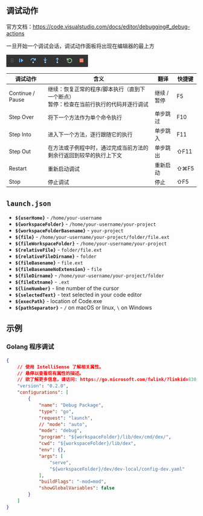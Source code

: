 ## 调试动作

官方文档：<https://code.visualstudio.com/docs/editor/debugging#_debug-actions>

一旦开始一个调试会话，调试动作面板将出现在编辑器的最上方

![Debug Actions](./.assets/调试基础/toolbar.png)

| 调试动作         | 含义                                                         | 翻译        | 快捷键 |
| ---------------- | ------------------------------------------------------------ | ----------- | ------ |
| Continue / Pause | 继续：恢复正常的程序/脚本执行（直到下一个断点）<br/>暂停：检查在当前行执行的代码并逐行调试 | 继续 / 暂停 | F5     |
| Step Over        | 将下一个方法作为单个命令执行                                 | 单步跳过    | F10    |
| Step Into        | 进入下一个方法，逐行跟随它的执行                             | 单步跳入    | F11    |
| Step Out         | 在方法或子例程中时，通过完成当前方法的剩余行返回到较早的执行上下文 | 单步跳出    | ⇧F11   |
| Restart          | 重新启动调试                                                 | 重新启动    | ⇧⌘F5   |
| Stop             | 停止调试                                                     | 停止        | ⇧F5    |

## `launch.json`

- **`${userHome}`** - `/home/your-username`
- **`${workspaceFolder}`** - `/home/your-username/your-project`
- **`${workspaceFolderBasename}`** - `your-project`
- **`${file}`** - `/home/your-username/your-project/folder/file.ext`
- **`${fileWorkspaceFolder}`** - `/home/your-username/your-project`
- **`${relativeFile}`** - `folder/file.ext`
- **`${relativeFileDirname}`** - `folder`
- **`${fileBasename}`** - `file.ext`
- **`${fileBasenameNoExtension}`** - `file`
- **`${fileDirname}`** - `/home/your-username/your-project/folder`
- **`${fileExtname}`** - `.ext`
- **`${lineNumber}`** - line number of the cursor
- **`${selectedText}`** - text selected in your code editor
- **`${execPath}`** - location of Code.exe
- **`${pathSeparator}`** - `/` on macOS or linux, `\` on Windows

## 示例

### Golang 程序调试

```json
{
    // 使用 IntelliSense 了解相关属性。 
    // 悬停以查看现有属性的描述。
    // 欲了解更多信息，请访问: https://go.microsoft.com/fwlink/?linkid=830387
    "version": "0.2.0",
    "configurations": [
        {
            "name": "Debug Package",
            "type": "go",
            "request": "launch",
            // "mode": "auto",
            "mode": "debug",
            "program": "${workspaceFolder}/lib/dex/cmd/dex/",
            "cwd": "${workspaceFolder}/lib/dex",
            "env": {},
            "args": [
                "serve",
                "${workspaceFolder}/dev/dev-local/config-dev.yaml"
            ],
            "buildFlags": "-mod=mod",
            "showGlobalVariables": false
        }
    ]
}

```

